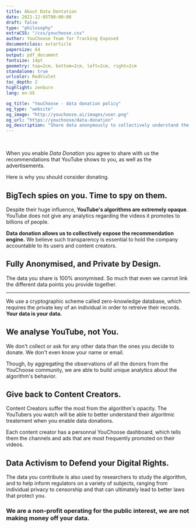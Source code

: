 ```yaml
---
title: About Data Dontation
date: 2021-12-05T00:00:00
draft: false
type: "philosophy"
extraCSS: "/css/youchoose.css"
author: YouChoose Team for Tracking Exposed
documentclass: extarticle
papersize: A4
output: pdf_document
fontsize: 14pt
geometry: top=2cm, bottom=2cm, left=2cm, right=2cm
standalone: true
urlcolor: RedViolet
toc_depth: 2
highlight: zenburn
lang: en-US

og_title: "YouChoose - data donation policy"
og_type: "website"
og_image: "http://youchoose.ai/images/user.png"
og_url: "https://youchoose/data-donation"
og_description: "Share data anonymously to collectively understand the algorithm influence"
---
```


<br>

When you enable *Data Donation* you agree to share with us the recommendations that YouTube shows to you, as well as the advertisements.

Here is why you should consider donating.

## BigTech spies on you. Time to spy on them.

Despite their huge influence, **YouTube's algorithms are extremely opaque**. YouTube does not give any analytics regarding the videos it promotes to billions of people. 

**Data donation allows us to collectively expose the recommendation engine.** We believe such transparency is essential to hold the company accountable to its users and content creators.

## Fully Anonymised, and Private by Design.

The data you share is 100% anonymised. So much that even we cannot link the different data points you provide together. 
****
We use a cryptographic scheme called zero-knowledge database, which requires the private key of an individual in order to retreive their records. **Your data is your data.**

## We analyse YouTube, not You.

We don't collect or ask for any other data than the ones you decide to donate. We don't even know your name or email.

Though, by aggregating the observations of all the donors from the YouChoose community, we are able to build unique analytics about the algorithm's behavior. 

## Give back to Content Creators.

Content Creators suffer the most from the algorithm's opacity. The YouTubers you watch will be able to better understand their algoritmic treatement when you enable data donations.

Each content creator has a personnal YouChoose dashboard, which tells them the channels and ads that are most frequently promoted on their videos. 

## Data Activism to Defend your Digital Rights.

The data you contribute is also used by researchers to study the algorithm, and to help inform regulators on a variety of subjects, ranging from individual privacy to censorship and that can ultimately lead to better laws that protect you.

### **We are a non-profit operating for the public interest, we are not making money off your data.**